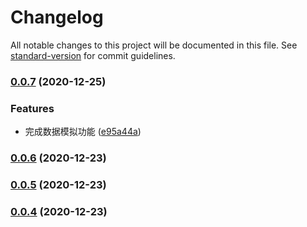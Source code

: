 # Changelog

All notable changes to this project will be documented in this file. See [standard-version](https://github.com/conventional-changelog/standard-version) for commit guidelines.

### [0.0.7](https://github.com/BWrong/mock/compare/v0.0.6...v0.0.7) (2020-12-25)


### Features

* 完成数据模拟功能 ([e95a44a](https://github.com/BWrong/mock/commit/e95a44a29faac243787b4ae52f6a70a8fd8e8d2d))

### [0.0.6](https://github.com/BWrong/mock/compare/v0.0.5...v0.0.6) (2020-12-23)

### [0.0.5](https://github.com/BWrong/mock/compare/v0.0.4...v0.0.5) (2020-12-23)

### [0.0.4](https://github.com/BWrong/mock/compare/v0.0.3...v0.0.4) (2020-12-23)
